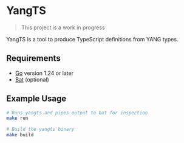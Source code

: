 # YangTS

> This project is a work in progress

YangTS is a tool to produce TypeScript definitions from YANG types.


## Requirements

- [Go](https://go.dev/) version 1.24 or later
- [Bat](https://github.com/sharkdp/bat) (optional)


## Example Usage 

```bash
# Runs yangts and pipes output to bat for inspection
make run 

# Build the yangts binary
make build
```
